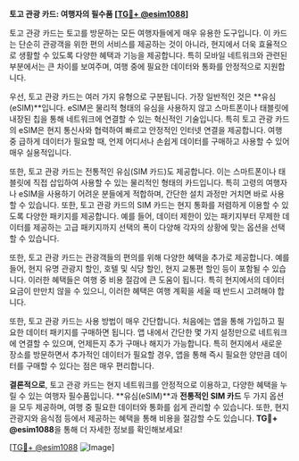 **토고 관광 카드: 여행자의 필수품 [[TG💪+ @esim1088](https://t.me/s/esim1088)]**

토고 관광 카드는 토고를 방문하는 모든 여행자들에게 매우 유용한 도구입니다. 이 카드는 단순히 관광객을 위한 편의 서비스를 제공하는 것이 아니라, 현지에서 더욱 효율적으로 생활할 수 있도록 다양한 혜택과 기능을 제공합니다. 특히 모바일 네트워크와 관련된 부분에서는 큰 차이를 보여주며, 여행 중에 필요한 데이터와 통화를 안정적으로 지원합니다.

우선, 토고 관광 카드는 여러 가지 유형으로 구분됩니다. 가장 일반적인 것은 **유심(eSIM)**입니다. eSIM은 물리적 형태의 유심을 사용하지 않고 스마트폰이나 태블릿에 내장된 칩을 통해 네트워크에 연결할 수 있는 혁신적인 기술입니다. 특히 토고 관광 카드의 eSIM은 현지 통신사와 협력하여 빠르고 안정적인 인터넷 연결을 제공합니다. 여행 중 급하게 데이터가 필요할 때, 언제 어디서나 손쉽게 데이터를 구매하고 사용할 수 있어 매우 실용적입니다.

또한, 토고 관광 카드는 전통적인 유심(SIM 카드)도 제공합니다. 이는 스마트폰이나 태블릿에 직접 삽입하여 사용할 수 있는 물리적인 형태의 카드입니다. 특히 고령의 여행자나 eSIM을 사용하기 어려운 분들에게 적합하며, 간단한 설치 과정만 거치면 바로 사용할 수 있습니다. 또한, 토고 관광 카드의 SIM 카드는 현지 통화를 저렴하게 이용할 수 있도록 다양한 패키지를 제공합니다. 예를 들어, 데이터 제한이 있는 패키지부터 무제한 데이터를 제공하는 고급 패키지까지 선택의 폭이 다양해 각자의 상황에 맞는 옵션을 선택할 수 있습니다.

또한, 토고 관광 카드는 관광객들의 편의를 위해 다양한 혜택을 추가로 제공합니다. 예를 들어, 현지 유명 관광지 할인, 호텔 및 식당 할인, 현지 교통편 할인 등이 포함될 수 있습니다. 이러한 혜택들은 여행 중 비용 절감에 큰 도움이 됩니다. 특히 현지에서의 데이터 요금이 만만치 않을 수 있으니, 이러한 혜택은 여행 계획을 세울 때 반드시 고려해야 합니다.

또한, 토고 관광 카드는 사용 방법이 매우 간단합니다. 처음에는 앱을 통해 가입하고 필요한 데이터 패키지를 구매하면 됩니다. 앱 내에서 간단한 몇 가지 설정만으로 네트워크에 연결할 수 있으며, 언제든지 추가 구매나 해지가 가능합니다. 특히 현지에서 새로운 장소를 방문하면서 추가적인 데이터가 필요할 경우, 앱을 통해 즉시 필요한 양만큼 데이터를 구매할 수 있다는 점은 매우 편리합니다.

**결론적으로**, 토고 관광 카드는 현지 네트워크를 안정적으로 이용하고, 다양한 혜택을 누릴 수 있는 여행자 필수품입니다. **유심(eSIM)**과 **전통적인 SIM 카드** 두 가지 옵션을 모두 제공하며, 여행 중 필요한 데이터와 통화를 쉽게 관리할 수 있습니다. 또한, 현지 관광지와 음식점 등에서 제공하는 혜택을 통해 비용을 절감할 수도 있습니다. **TG💪+ @esim1088**을 통해 더 자세한 정보를 확인해보세요!

[[TG💪+ @esim1088](https://t.me/s/esim1088) ![Image](https://i.postimg.cc/Y0z9fWf4/image.png)]